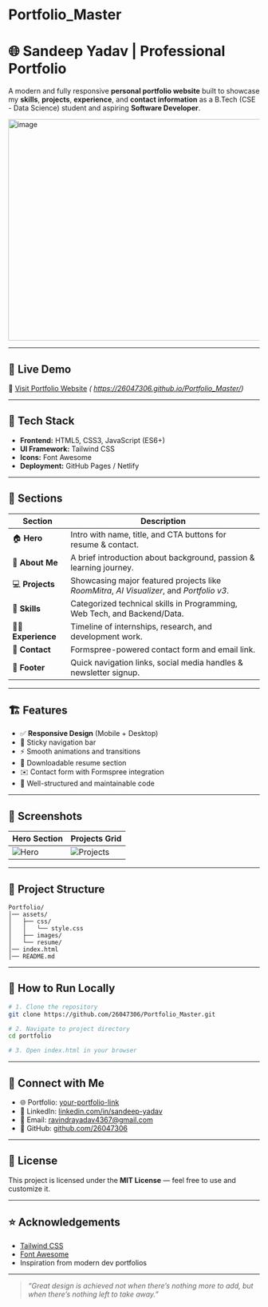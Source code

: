 # Portfolio_Master
# 🌐 Sandeep Yadav | Professional Portfolio

A modern and fully responsive **personal portfolio website** built to showcase my **skills**, **projects**, **experience**, and **contact information** as a B.Tech (CSE - Data Science) student and aspiring **Software Developer**.

<img width="959" height="443" alt="image" src="https://github.com/user-attachments/assets/05269168-da21-4341-9120-af02c1a8ba9f" />


---

## 🚀 Live Demo
🔗 [Visit Portfolio Website](#) *( https://26047306.github.io/Portfolio_Master/)*

---

## 🧰 Tech Stack
- **Frontend:** HTML5, CSS3, JavaScript (ES6+)
- **UI Framework:** Tailwind CSS
- **Icons:** Font Awesome
- **Deployment:** GitHub Pages / Netlify

---

## 🧭 Sections

| Section         | Description                                                                                   |
|------------------|-----------------------------------------------------------------------------------------------|
| 🏠 **Hero**       | Intro with name, title, and CTA buttons for resume & contact.                                 |
| 🙋 **About Me**   | A brief introduction about background, passion & learning journey.                            |
| 💻 **Projects**   | Showcasing major featured projects like *RoomMitra*, *AI Visualizer*, and *Portfolio v3*.    |
| 🧠 **Skills**     | Categorized technical skills in Programming, Web Tech, and Backend/Data.                       |
| 🧑‍💼 **Experience**| Timeline of internships, research, and development work.                                      |
| 📩 **Contact**    | Formspree-powered contact form and email link.                                               |
| 🦶 **Footer**     | Quick navigation links, social media handles & newsletter signup.                             |

---

## 🏗️ Features
- ✅ **Responsive Design** (Mobile + Desktop)
- 🌙 Sticky navigation bar
- ⚡ Smooth animations and transitions
- 📜 Downloadable resume section
- ✉️ Contact form with Formspree integration
- 🧭 Well-structured and maintainable code

---

## 📸 Screenshots

| Hero Section | Projects Grid |
|--------------|---------------|
| ![Hero](https://placehold.co/400x200?text=Hero+Preview) | ![Projects](https://placehold.co/400x200?text=Projects+Preview) |

---

## 📂 Project Structure
```
Portfolio/
│── assets/
│   ├── css/
│   │   └── style.css
│   ├── images/
│   └── resume/
│── index.html
│── README.md
```

---

## 🧪 How to Run Locally
```bash
# 1. Clone the repository
git clone https://github.com/26047306/Portfolio_Master.git

# 2. Navigate to project directory
cd portfolio

# 3. Open index.html in your browser
```

---

## 🔗 Connect with Me
- 🌐 Portfolio: [your-portfolio-link](#)
- 💼 LinkedIn: [linkedin.com/in/sandeep-yadav](https://linkedin.com/in/sandeep-yadav)
- 📧 Email: [ravindrayadav4367@gmail.com](mailto:ravindrayadav4367@gmail.com)
- 🐙 GitHub: [github.com/26047306](https://github.com/26047306)

---

## 📜 License
This project is licensed under the **MIT License** — feel free to use and customize it.

---

## ⭐ Acknowledgements
- [Tailwind CSS](https://tailwindcss.com/)
- [Font Awesome](https://fontawesome.com/)
- Inspiration from modern dev portfolios

---

> *“Great design is achieved not when there’s nothing more to add, but when there’s nothing left to take away.”*
